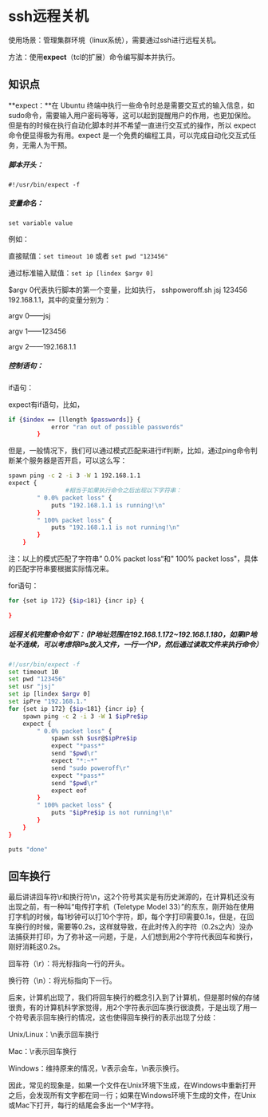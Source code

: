 # ssh远程关机

使用场景：管理集群环境（linux系统），需要通过ssh进行远程关机。

方法：使用**expect**（tcl的扩展）命令编写脚本并执行。



## 知识点

**expect：**在 Ubuntu 终端中执行一些命令时总是需要交互式的输入信息，如sudo命令，需要输入用户密码等等，这可以起到提醒用户的作用，也更加保险。但是有的时候在执行自动化脚本时并不希望一直进行交互式的操作，所以 expect命令便显得极为有用。expect 是一个免费的编程工具，可以完成自动化交互式任务，无需人为干预。



##### 脚本开头：

`#!/usr/bin/expect -f`

##### 变量命名：

`set variable value`

例如：

直接赋值：`set timeout 10` 或者 `set pwd "123456"`

通过标准输入赋值：`set ip [lindex $argv 0]`

$argv 0代表执行脚本的第一个变量，比如执行，  sshpoweroff.sh  jsj  123456  192.168.1.1，其中的变量分别为：

argv 0——jsj

argv 1——123456  

argv 2——192.168.1.1



##### 控制语句：

if语句：

expect有if语句，比如，

```bash
if {$index == [llength $passwords]} {
            error "ran out of possible passwords"
        }
```

但是，一般情况下，我们可以通过模式匹配来进行if判断，比如，通过ping命令判断某个服务器是否开启，可以这么写：

```bash
spawn ping -c 2 -i 3 -W 1 192.168.1.1
expect {
				#相当于如果执行命令之后出现以下字符串：
        " 0.0% packet loss" {
            puts "192.168.1.1 is running!\n"
        }
        " 100% packet loss" {
            puts "192.168.1.1 is not running!\n"
        }
    }
```

注：以上的模式匹配了字符串” 0.0% packet loss“和" 100% packet loss"，具体的匹配字符串要根据实际情况来。



for语句：

```bash
for {set ip 172} {$ip<181} {incr ip} {
			
}
```



##### 远程关机完整命令如下：（IP地址范围在192.168.1.172~192.168.1.180，如果IP地址不连续，可以考虑将IPs放入文件，一行一个IP，然后通过读取文件来执行命令）

```bash
#!/usr/bin/expect -f
set timeout 10
set pwd "123456"
set usr "jsj"
set ip [lindex $argv 0]
set ipPre "192.168.1."
for {set ip 172} {$ip<181} {incr ip} {
    spawn ping -c 2 -i 3 -W 1 $ipPre$ip
    expect {
        " 0.0% packet loss" {
            spawn ssh $usr@$ipPre$ip
            expect "*pass*"
            send "$pwd\r"
            expect "*:~*"
            send "sudo poweroff\r"
            expect "*pass*"
            send "$pwd\r"
            expect eof
        }
        " 100% packet loss" {
            puts "$ipPre$ip is not running!\n"
        }
    }
}

puts "done"
```



## 回车换行

最后讲讲回车符\r和换行符\n，这2个符号其实是有历史渊源的，在计算机还没有出现之前，有一种叫“电传打字机（Teletype Model 33）”的东东，刚开始在使用打字机的时候，每1秒钟可以打10个字符，即，每个字打印需要0.1s，但是，在回车换行的时候，需要等0.2s，这样就导致，在此时传入的字符（0.2s之内）没办法捕获并打印，为了弥补这一问题，于是，人们想到用2个字符代表回车和换行，刚好消耗这0.2s。

回车符（\r）：将光标指向一行的开头。

换行符（\n）：将光标指向下一行。

后来，计算机出现了，我们将回车换行的概念引入到了计算机，但是那时候的存储很贵，有的计算机科学家觉得，用2个字符表示回车换行很浪费，于是出现了用一个符号表示回车换行的情况，这也使得回车换行的表示出现了分歧：

Unix/Linux：\n表示回车换行

Mac：\r表示回车换行

Windows：维持原来的情况，\r表示会车，\n表示换行。

因此，常见的现象是，如果一个文件在Unix环境下生成，在Windows中重新打开之后，会发现所有文字都在同一行；如果在Windows环境下生成的文件，在Unix或Mac下打开，每行的结尾会多出一个^M字符。



